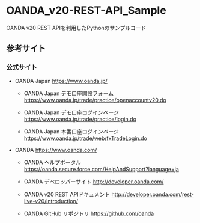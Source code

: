 # OANDA_v20-REST-API_Sample
OANDA v20 REST APIを利用したPythonのサンプルコード

## 参考サイト
### 公式サイト
* OANDA Japan
https://www.oanda.jp/

  * OANDA Japan デモ口座開設フォーム
https://www.oanda.jp/trade/practice/openaccountv20.do

  * OANDA Japan デモ口座ログインページ
https://www.oanda.jp/trade/practice/login.do

  * OANDA Japan 本番口座ログインページ
https://www.oanda.jp/trade/web/fxTradeLogin.do


* OANDA
https://www.oanda.com/

  * OANDA ヘルプポータル
https://oanda.secure.force.com/HelpAndSupport?language=ja

  * OANDA デベロッパーサイト
http://developer.oanda.com/

  * OANDA v20 REST APIドキュメント
http://developer.oanda.com/rest-live-v20/introduction/

  * OANDA GitHub リポジトリ
https://github.com/oanda
